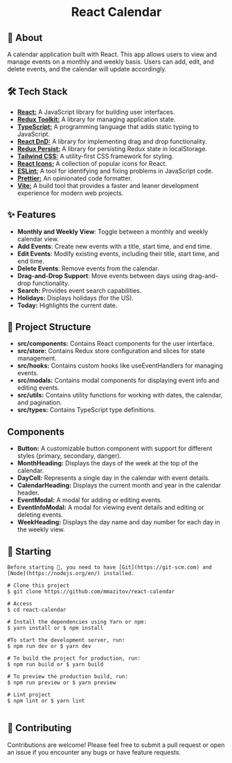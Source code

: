 <h1 align="center">React Calendar</h1>

## 🎯 About

A calendar application built with React. This app allows users to view and manage events on a monthly and weekly basis. Users can add, edit, and delete events, and the calendar will update accordingly.

## 🛠 Tech Stack

- **[React:](https://react.dev/)** A JavaScript library for building user interfaces.
- **[Redux Toolkit:](https://redux-toolkit.js.org/)** A library for managing application state.
- **[TypeScript:](https://www.typescriptlang.org/)** A programming language that adds static typing to JavaScript.
- **[React DnD:](https://react-dnd.github.io/react-dnd/)** A library for implementing drag and drop functionality.
- **[Redux Persist:](https://www.npmjs.com/package/redux-persist)** A library for persisting Redux state in localStorage.
- **[Tailwind CSS:](https://tailwindcss.com/)** A utility-first CSS framework for styling.
- **[React Icons:](https://react-icons.github.io/react-icons/)** A collection of popular icons for React.
- **[ESLint:](https://eslint.org/)** A tool for identifying and fixing problems in JavaScript code.
- **[Prettier:](https://prettier.io/)** An opinionated code formatter.
- **[Vite:](https://vite.dev/)** A build tool that provides a faster and leaner development experience for modern web projects.

## ✨ Features

- **Monthly and Weekly View**: Toggle between a monthly and weekly calendar view.
- **Add Events**: Create new events with a title, start time, and end time.
- **Edit Events**: Modify existing events, including their title, start time, and end time.
- **Delete Events**: Remove events from the calendar.
- **Drag-and-Drop Support**: Move events between days using drag-and-drop functionality.
- **Search:** Provides event search capabilities.
- **Holidays:** Displays holidays (for the US).
- **Today:** Highlights the current date.

## 📁 Project Structure

- **src/components:** Contains React components for the user interface.
- **src/store:** Contains Redux store configuration and slices for state management.
- **src/hooks:** Contains custom hooks like useEventHandlers for managing events.
- **src/modals:** Contains modal components for displaying event info and editing events.
- **src/utils:** Contains utility functions for working with dates, the calendar, and pagination.
- **src/types:** Contains TypeScript type definitions.

## Components

- **Button:** A customizable button component with support for different styles (primary, secondary, danger).
- **MonthHeading:** Displays the days of the week at the top of the calendar.
- **DayCell:** Represents a single day in the calendar with event details.
- **CalendarHeading:** Displays the current month and year in the calendar header.
- **EventModal:** A modal for adding or editing events.
- **EventInfoModal:** A modal for viewing event details and editing or deleting events.
- **WeekHeading:** Displays the day name and day number for each day in the weekly view.

## 🏁 Starting

```
Before starting 🏁, you need to have [Git](https://git-scm.com) and [Node](https://nodejs.org/en/) installed.

# Clone this project
$ git clone https://github.com/mmazitov/react-calendar

# Access
$ cd react-calendar

# Install the dependencies using Yarn or npm:
$ yarn install or $ npm install

#To start the development server, run:
$ npm run dev or $ yarn dev

# To build the project for production, run:
$ npm run build or $ yarn build

# To preview the production build, run:
$ npm run preview or $ yarn preview

# Lint project
$ npm lint or $ yarn lint


```

## 🤝 Contributing

Contributions are welcome! Please feel free to submit a pull request or open an issue if you encounter any bugs or have feature requests.

